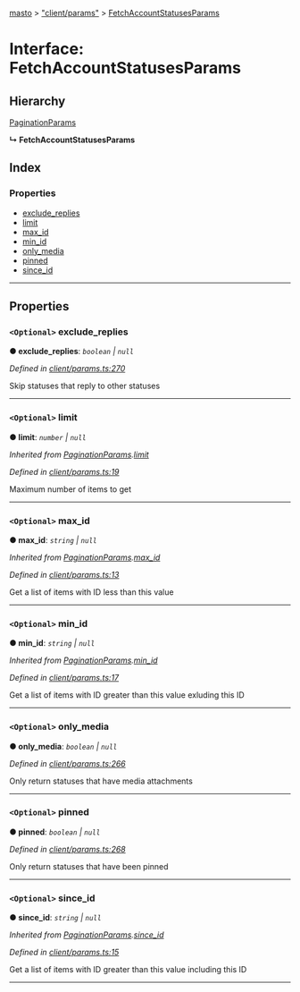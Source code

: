 [masto](../README.md) > ["client/params"](../modules/_client_params_.md) > [FetchAccountStatusesParams](../interfaces/_client_params_.fetchaccountstatusesparams.md)

# Interface: FetchAccountStatusesParams

## Hierarchy

 [PaginationParams](_client_params_.paginationparams.md)

**↳ FetchAccountStatusesParams**

## Index

### Properties

* [exclude_replies](_client_params_.fetchaccountstatusesparams.md#exclude_replies)
* [limit](_client_params_.fetchaccountstatusesparams.md#limit)
* [max_id](_client_params_.fetchaccountstatusesparams.md#max_id)
* [min_id](_client_params_.fetchaccountstatusesparams.md#min_id)
* [only_media](_client_params_.fetchaccountstatusesparams.md#only_media)
* [pinned](_client_params_.fetchaccountstatusesparams.md#pinned)
* [since_id](_client_params_.fetchaccountstatusesparams.md#since_id)

---

## Properties

<a id="exclude_replies"></a>

### `<Optional>` exclude_replies

**● exclude_replies**: *`boolean` \| `null`*

*Defined in [client/params.ts:270](https://github.com/neet/masto.js/blob/390e749/src/client/params.ts#L270)*

Skip statuses that reply to other statuses

___
<a id="limit"></a>

### `<Optional>` limit

**● limit**: *`number` \| `null`*

*Inherited from [PaginationParams](_client_params_.paginationparams.md).[limit](_client_params_.paginationparams.md#limit)*

*Defined in [client/params.ts:19](https://github.com/neet/masto.js/blob/390e749/src/client/params.ts#L19)*

Maximum number of items to get

___
<a id="max_id"></a>

### `<Optional>` max_id

**● max_id**: *`string` \| `null`*

*Inherited from [PaginationParams](_client_params_.paginationparams.md).[max_id](_client_params_.paginationparams.md#max_id)*

*Defined in [client/params.ts:13](https://github.com/neet/masto.js/blob/390e749/src/client/params.ts#L13)*

Get a list of items with ID less than this value

___
<a id="min_id"></a>

### `<Optional>` min_id

**● min_id**: *`string` \| `null`*

*Inherited from [PaginationParams](_client_params_.paginationparams.md).[min_id](_client_params_.paginationparams.md#min_id)*

*Defined in [client/params.ts:17](https://github.com/neet/masto.js/blob/390e749/src/client/params.ts#L17)*

Get a list of items with ID greater than this value exluding this ID

___
<a id="only_media"></a>

### `<Optional>` only_media

**● only_media**: *`boolean` \| `null`*

*Defined in [client/params.ts:266](https://github.com/neet/masto.js/blob/390e749/src/client/params.ts#L266)*

Only return statuses that have media attachments

___
<a id="pinned"></a>

### `<Optional>` pinned

**● pinned**: *`boolean` \| `null`*

*Defined in [client/params.ts:268](https://github.com/neet/masto.js/blob/390e749/src/client/params.ts#L268)*

Only return statuses that have been pinned

___
<a id="since_id"></a>

### `<Optional>` since_id

**● since_id**: *`string` \| `null`*

*Inherited from [PaginationParams](_client_params_.paginationparams.md).[since_id](_client_params_.paginationparams.md#since_id)*

*Defined in [client/params.ts:15](https://github.com/neet/masto.js/blob/390e749/src/client/params.ts#L15)*

Get a list of items with ID greater than this value including this ID

___

